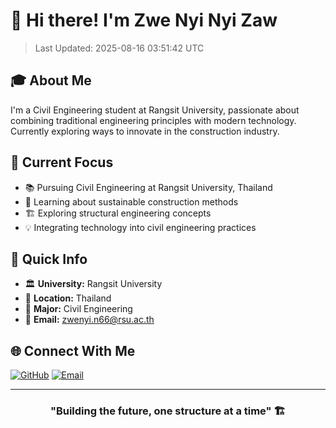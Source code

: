 # 👋 Hi there! I'm Zwe Nyi Nyi Zaw

> Last Updated: 2025-08-16 03:51:42 UTC

## 🎓 About Me

I'm a Civil Engineering student at Rangsit University, passionate about combining traditional engineering principles with modern technology. Currently exploring ways to innovate in the construction industry.

## 🎯 Current Focus

- 📚 Pursuing Civil Engineering at Rangsit University, Thailand
- 🌱 Learning about sustainable construction methods
- 🏗️ Exploring structural engineering concepts
- 💡 Integrating technology into civil engineering practices

## 📌 Quick Info

- 🏛️ **University:** Rangsit University
- 📍 **Location:** Thailand
- 🔬 **Major:** Civil Engineering
- 📧 **Email:** zwenyi.n66@rsu.ac.th

## 🌐 Connect With Me

[![GitHub](https://img.shields.io/badge/GitHub-%40ZweNyiNyiZaw-181717?style=flat-square&logo=github)](https://github.com/ZweNyiNyiZaw)
[![Email](https://img.shields.io/badge/Email-zwenyi.n66%40rsu.ac.th-EA4335?style=flat-square&logo=gmail&logoColor=white)](mailto:zwenyi.n66@rsu.ac.th)

---

<div align="center">
  
### "Building the future, one structure at a time" 🏗️

</div>
